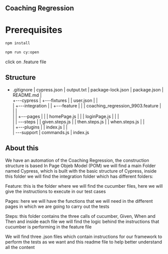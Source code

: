 ## Coaching Regression

# Prerequisites

```bash
npm install
```

```bash
npm run cy:open
```

click on .feature file

## Structure

- .gitignore
  | cypress.json
  | output.txt
  | package-lock.json
  | package.json
  | README.md
  |  
  +---cypress
  | +---fixtures
  | | user.json
  | |  
  | +---integration
  | | +---feature
  | | | coaching_regression_9903.feature
  | | |  
  | | +---pages
  | | | homePage.js
  | | | loginPage.js
  | | |  
  | | \---steps
  | | given.steps.js
  | | then.steps.js
  | | when.steps.js
  | |  
  | +---plugins
  | | index.js
  | |  
  | \---support
  | commands.js
  | index.js

## About this

We have an automation of the Coaching Regression, the construction structure is based
In Page Objeb Model (POM) we will find a main Folder named Cypress, which is built with the basic structure of Cypress, inside this folder we will find the integration folder which has different folders:

Feature: this is the folder where we will find the cucumber files, here we will give the instructions to execute in our test cases

Pages: here we will have the functions that we will need in the different pages in which we are going to carry out the tests

Steps: this folder contains the three calls of cucumber, Given, When and Then and inside each file we will find the logic behind the instructions that cucumber is performing in the feature file

We will find three .json files which contain instructions for our framework to perform the tests as we want and this readme file to help better understand all the content
